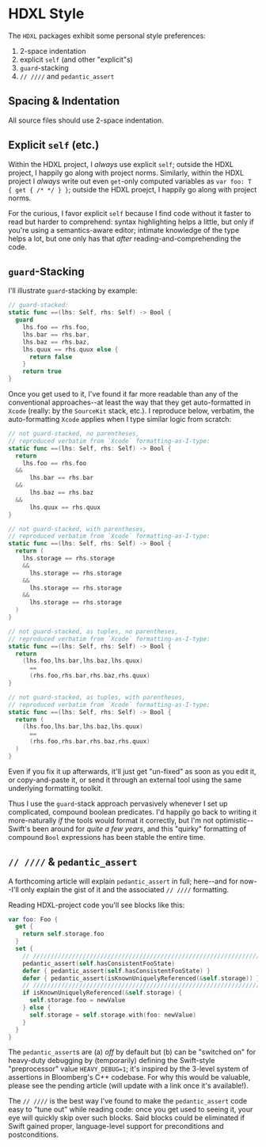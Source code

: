 # HDXL Style

The `HDXL` packages exhibit some personal style preferences:

1. 2-space indentation
2. explicit `self` (and other "explicit"s)
3. `guard`-stacking
4. `// ////` and `pedantic_assert` 

## Spacing & Indentation

All source files should use 2-space indentation.

## Explicit `self` (etc.)

Within the HDXL project, I *always* use explicit `self`; outside the HDXL project, I happily go along with project norms. Similarly, within the HDXL project I *always* write out even `get`-only computed variables as `var foo: T { get { /* */ } }`; outside the HDXL proejct, I happily go along with project norms.

For the curious, I favor explicit `self` because I find code without it faster to read but harder to comprehend: syntax highlighting helps a little, but only if you're using a semantics-aware editor; intimate knowledge of the type helps a lot, but one only has that *after* reading-and-comprehending the code.

## `guard`-Stacking

I'll illustrate `guard`-stacking by example:

```swift
// guard-stacked:
static func ==(lhs: Self, rhs: Self) -> Bool {
  guard 
    lhs.foo == rhs.foo,
    lhs.bar == rhs.bar,
    lhs.baz == rhs.baz,
    lhs.quux == rhs.quux else {
      return false
    }
    return true
}
```

Once you get used to it, I've found it far more readable than any of the conventional approaches--at least the way that they get auto-formatted in `Xcode` (really: by the `SourceKit` stack, etc.). I reproduce below, verbatim, the auto-formatting `Xcode` applies when I type similar logic from scratch:

```swift
// not guard-stacked, no parentheses, 
// reproduced verbatim from `Xcode` formatting-as-I-type:
static func ==(lhs: Self, rhs: Self) -> Bool {
  return 
    lhs.foo == rhs.foo
  &&
      lhs.bar == rhs.bar
  &&
      lhs.baz == rhs.baz
  &&
      lhs.quux == rhs.quux
}

// not guard-stacked, with parentheses, 
// reproduced verbatim from `Xcode` formatting-as-I-type:
static func ==(lhs: Self, rhs: Self) -> Bool {
  return (
    lhs.storage == rhs.storage
    &&
      lhs.storage == rhs.storage
    &&
      lhs.storage == rhs.storage
    &&
      lhs.storage == rhs.storage
  )
}

// not guard-stacked, as tuples, no parentheses,
// reproduced verbatim from `Xcode` formatting-as-I-type:
static func ==(lhs: Self, rhs: Self) -> Bool {
  return
    (lhs.foo,lhs.bar,lhs.baz,lhs.quux)
      ==
      (rhs.foo,rhs.bar,rhs.baz,rhs.quux)
}

// not guard-stacked, as tuples, with parentheses,
// reproduced verbatim from `Xcode` formatting-as-I-type:
static func ==(lhs: Self, rhs: Self) -> Bool {
  return (
    (lhs.foo,lhs.bar,lhs.baz,lhs.quux)
      ==
      (rhs.foo,rhs.bar,rhs.baz,rhs.quux)
  )
}
```

Even if you fix it up afterwards, it'll just get "un-fixed" as soon as you edit it, or copy-and-paste it, or send it through an external tool using the same underlying formatting toolkit. 

Thus I use the `guard`-stack approach pervasively whenever I set up complicated, compound boolean predicates. I'd happily go back to writing it more-naturally *if* the tools would format it correctly, but I'm not optimistic--Swift's been around for *quite a few years*, and this "quirky" formatting of compound `Bool` expressions has been stable the entire time.

## `// ////` & `pedantic_assert`

A forthcoming article will explain `pedantic_assert` in full; here--and for now--I'll only explain the gist of it and the associated `// ////` formatting.

Reading HDXL-project code you'll see blocks like this: 

```swift
var foo: Foo {
  get {
    return self.storage.foo
  }
  set {
    // /////////////////////////////////////////////////////////////////////////
    pedantic_assert(self.hasConsistentFooState)
    defer { pedantic_assert(self.hasConsistentFooState) }
    defer { pedantic_assert(isKnownUniquelyReferenced(&self.storage)) }
    // /////////////////////////////////////////////////////////////////////////
    if isKnownUniquelyReferenced(&self.storage) {
      self.storage.foo = newValue
    } else {
      self.storage = self.storage.with(foo: newValue)
    }
  }
}
```

The `pedantic_assert`s are (a) *off* by default but (b) can be "switched on" for heavy-duty debugging by (temporarily) defining the Swift-style "preprocessor" value `HEAVY_DEBUG=1`; it's inspired by the 3-level system of assertions in Bloomberg's C++ codebase. For why this would be valuable, please see the pending article (will update with a link once it's available!).

The `// ////` is the best way I've found to make the `pedantic_assert` code easy to "tune out" while reading code: once you get used to seeing it, your eye will quickly skip over such blocks. Said blocks could be eliminated if Swift gained proper, language-level support for preconditions and postconditions.
